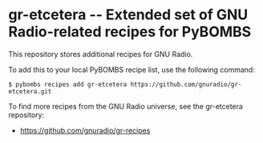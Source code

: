 # gr-etcetera -- Extended set of GNU Radio-related recipes for PyBOMBS

This repository stores additional recipes for GNU Radio.

To add this to your local PyBOMBS recipe list, use the following command:

    $ pybombs recipes add gr-etcetera https://github.com/gnuradio/gr-etcetera.git

To find more recipes from the GNU Radio universe, see the gr-etcetera repository:

- https://github.com/gnuradio/gr-recipes

